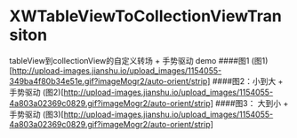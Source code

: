 # XWTableViewToCollectionViewTransiton
tableView到collectionView的自定义转场 + 手势驱动 demo
####图1
(图1)[http://upload-images.jianshu.io/upload_images/1154055-349ba4f80b34e51e.gif?imageMogr2/auto-orient/strip]
####图2：小到大 + 手势驱动
(图2)[http://upload-images.jianshu.io/upload_images/1154055-4a803a02369c0829.gif?imageMogr2/auto-orient/strip]
####图3： 大到小 + 手势驱动
(图3)[http://upload-images.jianshu.io/upload_images/1154055-4a803a02369c0829.gif?imageMogr2/auto-orient/strip]
